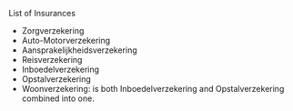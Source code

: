 List of Insurances
- Zorgverzekering
- Auto-Motorverzekering
- Aansprakelijkheidsverzekering
- Reisverzekering
- Inboedelverzekering
- Opstalverzekering
- Woonverzekering: is both Inboedelverzekering and Opstalverzekering combined into one.